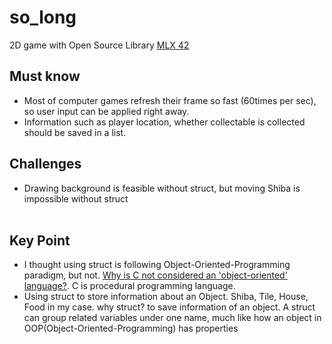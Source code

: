 # so_long
2D game with Open Source Library [MLX 42](https://github.com/codam-coding-college/MLX42/blob/master/docs/Textures.md)

## Must know
* Most of computer games refresh their frame so fast (60times per sec), so user input can be applied right away.
* Information such as player location, whether collectable is collected should be saved in a list.

## Challenges
* Drawing background is feasible without struct, but moving Shiba is impossible without struct
<br/><br/>


## Key Point
* I thought using struct is following Object-Oriented-Programming paradigm, but not. [Why is C not considered an 'object-oriented' language?](https://softwareengineering.stackexchange.com/questions/113533/why-is-c-not-considered-an-object-oriented-language). C is procedural programming language.
* Using struct to store information about an Object. Shiba, Tile, House, Food in my case. why struct? to save information of an object. A struct can group related variables under one name, much like how an object in OOP(Object-Oriented-Programming) has properties
